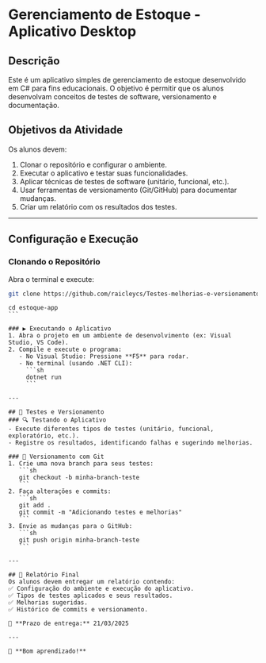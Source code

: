 # Gerenciamento de Estoque - Aplicativo Desktop

## Descrição
Este é um aplicativo simples de gerenciamento de estoque desenvolvido em C# para fins educacionais. O objetivo é permitir que os alunos desenvolvam conceitos de testes de software, versionamento e documentação.

## Objetivos da Atividade
Os alunos devem:
1. Clonar o repositório e configurar o ambiente.
2. Executar o aplicativo e testar suas funcionalidades.
3. Aplicar técnicas de testes de software (unitário, funcional, etc.).
4. Usar ferramentas de versionamento (Git/GitHub) para documentar mudanças.
5. Criar um relatório com os resultados dos testes.

---

## Configuração e Execução
### Clonando o Repositório
Abra o terminal e execute:
```sh
git clone https://github.com/raicleycs/Testes-melhorias-e-versionamento-de-aplicativo-desktop.git
````
````
cd estoque-app
```

### ▶️ Executando o Aplicativo
1. Abra o projeto em um ambiente de desenvolvimento (ex: Visual Studio, VS Code).
2. Compile e execute o programa:
   - No Visual Studio: Pressione **F5** para rodar.
   - No terminal (usando .NET CLI):
     ```sh
     dotnet run
     ```

---

## 🧪 Testes e Versionamento
### 🔍 Testando o Aplicativo
- Execute diferentes tipos de testes (unitário, funcional, exploratório, etc.).
- Registre os resultados, identificando falhas e sugerindo melhorias.

### 💾 Versionamento com Git
1. Crie uma nova branch para seus testes:
   ```sh
   git checkout -b minha-branch-teste
   ```
2. Faça alterações e commits:
   ```sh
   git add .
   git commit -m "Adicionando testes e melhorias"
   ```
3. Envie as mudanças para o GitHub:
   ```sh
   git push origin minha-branch-teste
   ```

---

## 📄 Relatório Final
Os alunos devem entregar um relatório contendo:
✅ Configuração do ambiente e execução do aplicativo.
✅ Tipos de testes aplicados e seus resultados.
✅ Melhorias sugeridas.
✅ Histórico de commits e versionamento.

📌 **Prazo de entrega:** 21/03/2025

---

🚀 **Bom aprendizado!**